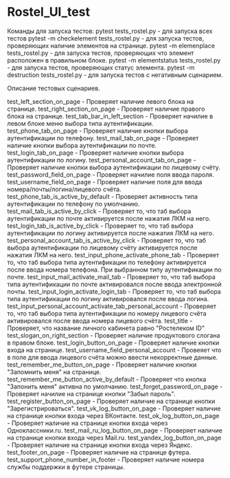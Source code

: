 # Rostel_UI_test
Команды для запуска тестов:
pytest tests_rostel.py - для запуска всех тестов
pytest -m checkelement tests_rostel.py - для запуска тестов, проверяющих наличие элементов на странице. 
pytest -m elemenplace tests_rostel.py - для запуска тестов, проверяющих что элемент расположен в правильном блоке.
pytest -m elementstatus tests_rostel.py - для запуска тестов, проверяющих статус элемента. 
pytest -m destruction tests_rostel.py - для запуска тестов с негативным сценарием. 

Описание тестовых сценариев. 

test_left_section_on_page - Проверяет наличие левого блока на странице.
test_right_section_on_page - Проверяет наличие правого блока на странице.
test_tab_bar_in_left_section - Проверяет начилие в левом блоке меню выбора типа аутентификации.
test_phone_tab_on_page - Проверяет наличие кнопки выбора аутентификации по телефону.
test_mail_tab_on_page - Проверяет наличие кнопки выбора аутентификации по почте. 
test_login_tab_on_page - Проверяет наличие кнопки выбора аутентификации по логину. 
test_personal_account_tab_on_page - Проверяет наличие кнопки выбора аутентификации по лицевому счёту. 
test_password_field_on_page - Проверяет начилие поля ввода пароля.
test_username_field_on_page - Проверяет наличие поля для ввода номера/почты/логина/лицевого счёта.
test_phone_tab_is_active_by_default - Проверяет активность типа аутентификации по телефону по умолчанию.
test_mail_tab_is_active_by_click - Проверяет то, что таб выбора аутентификации по почте активируется после нажатия ЛКМ на него. 
test_login_tab_is_active_by_click - Проверяет то, что таб выбора аутентификации по логину активируется после нажатия ЛКМ на него. 
test_personal_account_tab_is_active_by_click - Проверяет то, что таб выбора аутентификации по лицевому счёту активируется после нажатия ЛКМ на него.
test_input_phone_activate_phone_tab - Проверяет то, что таб выбора типа аутентификации по телефону активируется после ввода номера телефона. При выбранном типу аутентификации по почте. 
test_input_mail_activate_mail_tab - Проверяет то, что таб выбора типа аутентификации по почте активировался после ввода электронной почты. 
test_input_login_activate_login_tab - Проверяет то, что таб выбора типа аутентификации по логину активировался после ввода логина. 
test_input_personal_account_activate_tab_personal_account - Проверяет то, что таб выбора типа аутентификации по номеру лицевого счёта активировался после ввода номера лицевого счёта. 
test_title - Проверяет, что название личного кабинета равно "Ростелеком ID"
test_slogan_on_right_section - Проверяет наличие продуктового слогана в правом блоке. 
test_login_button_on_page - Проверяет наличие кнопки входа на странице. 
test_username_field_personal_account - Провеяет что в поле для ввода лицевого счёта можно ввести некорректные данные. 
test_remember_me_button_on_page - Проверяет наличие кнопки "Запомнить меня" на странице.
test_remember_me_button_active_by_default - Проверяет что кнопка "Запонить меня" активна по умолчанию. 
test_forget_password_on_page - Проверяет начилие на странице кнопки "Забыл пароль". 
test_register_button_on_page - Проверяет наличие на странице кнопки "Зарегистрироваться". 
test_vk_log_button_on_page - Проверяет наличие на странице кнопки входа через ВКонтакте. 
test_ok_log_button_on_page - Проверяет наличие на странице кнопки входа через Одноклассники.ru.
test_mail_ru_log_button_on_page - Проверяет наличие на странице кнопки входа через Mail.ru.
test_yandex_log_button_on_page - Проверяет наличие на странице кнопки входа через Яндекс. 
test_footer_on_page - Проверяет наличие на странице футера. 
test_support_phone_number_in_footer - Проверяет наличие номера службы поддержки в футере страницы. 









